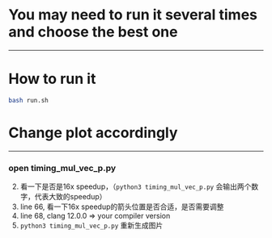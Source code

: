 # You may need to run it several times and choose the best one

---

# How to run it

~~~bash
bash run.sh
~~~

# Change plot accordingly

---

### open timing\_mul\_vec\_p.py


2.   看一下是否是16x speedup，（`python3 timing_mul_vec_p.py` 会输出两个数字，代表大致的speedup）
3. line 66, 看一下16x speedup的箭头位置是否合适，是否需要调整
2.  line 68, clang 12.0.0 => your compiler version 
3. `python3 timing_mul_vec_p.py` 重新生成图片